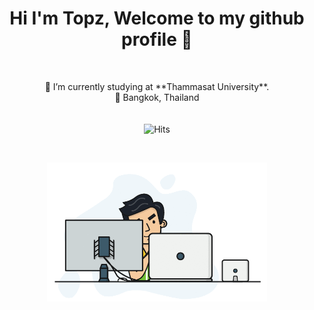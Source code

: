 <!--# Hi I'm Topz, Welcome to my github profile 🐯-->
<h1 align="center">Hi I'm Topz, Welcome to my github profile 🐯</h1>

<br>
<p align="center">
🎒 I’m currently studying at **Thammasat University**.<br>
📍 Bangkok, Thailand <br><br><br>
<img src="https://hitcounter.pythonanywhere.com/count/tag.svg?url=www.example.com" alt="Hits">
<br>
</p>
 
<br>

<!--![pgm](https://github.com/toptapznt/toptapznt/blob/master/image_processing20191003-32373-1qew5cu.gif "Logo Title Text 1")-->

<p align="center">
  <img width="70%" height="50%" src="https://github.com/toptapznt/toptapznt/blob/master/img/senior-front-end-developer-openings.gif">
</p>

<!--
**toptapznt/toptapznt** is a ✨ _special_ ✨ repository because its `README.md` (this file) appears on your GitHub profile.

Here are some ideas to get you started:

- 🔭 I’m currently working on ...
- 🌱 I’m currently learning ...
- 👯 I’m looking to collaborate on ...
- 🤔 I’m looking for help with ...
- 💬 Ask me about ...
- 📫 How to reach me: ...
- 😄 Pronouns: ...
- ⚡ Fun fact: ...
-->
